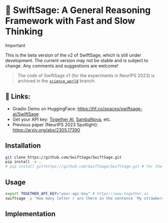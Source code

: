 # 🤖 SwiftSage: A General Reasoning Framework with Fast and Slow Thinking

> [!IMPORTANT]
> This is the beta version of the v2 of SwiftSage, which is still under development. The current version may not be stable and is subject to change. Any comments and suggestions are welcome! 

> The code of SwiftSage v1 (for the experiments in NeurIPS 2023) is archived in the [`science_world`](https://github.com/SwiftSage/SwiftSage/tree/science_world) branch.


<!-- Github Readme Important Callout box note -->
## 🔗 Links:
- Gradio Demo on HuggingFace: https://hf.co/spaces/swiftsage-ai/SwiftSage
- Get your API key: [Together AI](https://www.together.ai), [SambaNova](https://www.sambanova.ai), etc.
- Previous paper (NeurIPS 2023 Spotlight): https://arxiv.org/abs/2305.17390 

## Installation

```bash
git clone https://github.com/SwiftSage/SwiftSage.git
pip install -e .
# pip install git+https://github.com/SwiftSage/SwiftSage.git # for the latest version
```

## Usage

```bash
export TOGETHER_API_KEY="your-api-key" # https://www.together.ai
swiftsage -p "How many letter r are there in the sentence 'My strawberry is so ridiculously red.'?"
```


## Implementation



